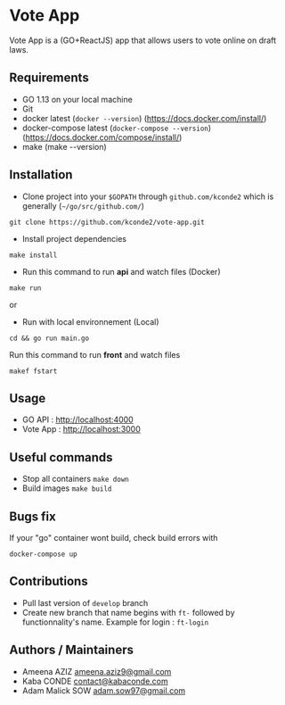 # Vote App

Vote App is a (GO+ReactJS) app that allows users to vote online on draft laws.

## Requirements

- GO 1.13 on your local machine
- Git
- docker latest (`docker --version`) (https://docs.docker.com/install/)
- docker-compose latest (`docker-compose --version`) (https://docs.docker.com/compose/install/)
- make (make --version)

## Installation

- Clone project into your `$GOPATH` through `github.com/kconde2` which is generally (`~/go/src/github.com/`)

```
git clone https://github.com/kconde2/vote-app.git
```

- Install project dependencies

```
make install
```

- Run this command to run **api** and watch files (Docker)

```
make run
```

or

- Run with local environnement (Local)

```
cd && go run main.go
```

Run this command to run **front** and watch files

```
makef fstart
```

## Usage

- GO API : [http://localhost:4000](http://localhost:4000)
- Vote App : [http://localhost:3000](http://localhost:3000)

## Useful commands

- Stop all containers `make down`
- Build images `make build`

## Bugs fix
If your "go" container wont build, check build errors  with
```
docker-compose up
```

## Contributions

- Pull last version of `develop` branch
- Create new branch that name begins with `ft-` followed by functionnality's name. Example for login : `ft-login`

## Authors / Maintainers

- Ameena AZIZ <ameena.aziz9@gmail.com>
- Kaba CONDE <contact@kabaconde.com>
- Adam Malick SOW <adam.sow97@gmail.com>
